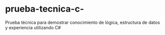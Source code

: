 # prueba-tecnica-c-
Prueba técnica para demostrar conocimiento de lógica, estructura de datos y experiencia utilizando C#

